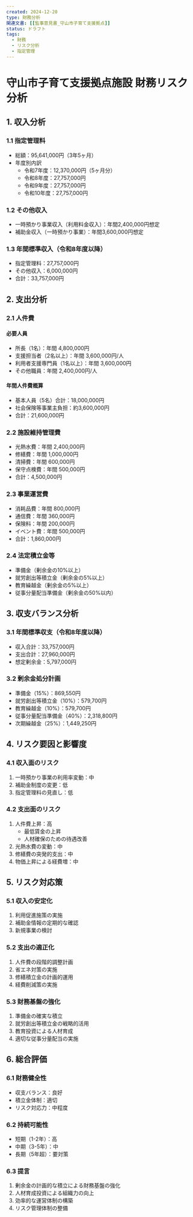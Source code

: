 ```yaml
---
created: 2024-12-20
type: 財務分析
関連文書: [[監事意見書_守山市子育て支援拠点]]
status: ドラフト
tags:
  - 財務
  - リスク分析
  - 指定管理
---
```


# 守山市子育て支援拠点施設 財務リスク分析

## 1. 収入分析
### 1.1 指定管理料
- 総額：95,641,000円（3年5ヶ月）
- 年度別内訳
	- 令和7年度：12,370,000円（5ヶ月分）
	- 令和8年度：27,757,000円
	- 令和9年度：27,757,000円
	- 令和10年度：27,757,000円

### 1.2 その他収入
- 一時預かり事業収入（利用料金収入）：年間2,400,000円想定
- 補助金収入（一時預かり事業）：年間3,600,000円想定

### 1.3 年間標準収入（令和8年度以降）
- 指定管理料：27,757,000円
- その他収入：6,000,000円
- 合計：33,757,000円

## 2. 支出分析
### 2.1 人件費
#### 必要人員
- 所長（1名）：年間 4,800,000円
- 支援担当者（2名以上）：年間 3,600,000円/人
- 利用者支援専門員（1名以上）：年間 3,600,000円
- その他職員：年間 2,400,000円/人

#### 年間人件費概算
- 基本人員（5名）合計：18,000,000円
- 社会保険等事業主負担：約3,600,000円
- 合計：21,600,000円

### 2.2 施設維持管理費
- 光熱水費：年間 2,400,000円
- 修繕費：年間 1,000,000円
- 清掃費：年間 600,000円
- 保守点検費：年間 500,000円
- 合計：4,500,000円

### 2.3 事業運営費
- 消耗品費：年間 800,000円
- 通信費：年間 360,000円
- 保険料：年間 200,000円
- イベント費：年間 500,000円
- 合計：1,860,000円

### 2.4 法定積立金等
- 準備金（剰余金の10%以上）
- 就労創出等積立金（剰余金の5%以上）
- 教育繰越金（剰余金の5%以上）
- 従事分量配当準備金（剰余金の50%以内）

## 3. 収支バランス分析
### 3.1 年間標準収支（令和8年度以降）
- 収入合計：33,757,000円
- 支出合計：27,960,000円
- 想定剰余金：5,797,000円

### 3.2 剰余金処分計画
- 準備金（15%）：869,550円
- 就労創出等積立金（10%）：579,700円
- 教育繰越金（10%）：579,700円
- 従事分量配当準備金（40%）：2,318,800円
- 次期繰越金（25%）：1,449,250円

## 4. リスク要因と影響度
### 4.1 収入面のリスク
1. 一時預かり事業の利用率変動：中
2. 補助金制度の変更：低
3. 指定管理料の見直し：低

### 4.2 支出面のリスク
1. 人件費上昇：高
   - 最低賃金の上昇
   - 人材確保のための待遇改善
2. 光熱水費の変動：中
3. 修繕費の突発的支出：中
4. 物価上昇による経費増：中

## 5. リスク対応策
### 5.1 収入の安定化
1. 利用促進施策の実施
2. 補助金情報の定期的な確認
3. 新規事業の検討

### 5.2 支出の適正化
1. 人件費の段階的調整計画
2. 省エネ対策の実施
3. 修繕積立金の計画的運用
4. 経費削減策の実施

### 5.3 財務基盤の強化
1. 準備金の確実な積立
2. 就労創出等積立金の戦略的活用
3. 教育投資による人材育成
4. 適切な従事分量配当の実施

## 6. 総合評価
### 6.1 財務健全性
- 収支バランス：良好
- 積立金体制：適切
- リスク対応力：中程度

### 6.2 持続可能性
- 短期（1-2年）：高
- 中期（3-5年）：中
- 長期（5年超）：要対策

### 6.3 提言
1. 剰余金の計画的な積立による財務基盤の強化
2. 人材育成投資による組織力の向上
3. 効率的な運営体制の構築
4. リスク管理体制の整備